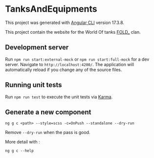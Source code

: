# TanksAndEquipments

This project was generated with [Angular CLI](https://github.com/angular/angular-cli) version 17.3.8.

This project contain the website for the World Of tanks [FOLD_](https://eu.wargaming.net/clans/wot/500312605/) clan.

## Development server

Run `npm run start:external-mock` or `npm run start:full-mock` for a dev server. Navigate to `http://localhost:4200/`. The application will automatically reload if you change any of the source files.

## Running unit tests

Run `npm run test` to execute the unit tests via [Karma](https://karma-runner.github.io).

## Generate a new component

```shell
ng g c <path> --style=scss -c=OnPush --standalone --dry-run
```

Remove `--dry-run` when the pass is good.  

More detail with :

```shell
ng g c --help
```